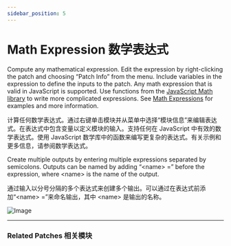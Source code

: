 ```yaml
---
sidebar_position: 5
---
```


# Math Expression 数学表达式

Compute any mathematical expression. Edit the expression by right-clicking the patch and choosing “Patch Info” from the menu. Include variables in the expression to define the inputs to the patch. Any math expression that is valid in JavaScript is supported. Use functions from the [JavaScript Math library](https://developer.mozilla.org/en-US/docs/Web/JavaScript/Reference/Global_Objects/Math) to write more complicated expressions. See [Math Expressions](https://origami.design/documentation/concepts/MathExpressions.html) for examples and more information.

计算任何数学表达式。通过右键单击模块并从菜单中选择“模块信息”来编辑表达式。在表达式中包含变量以定义模块的输入。支持任何在 JavaScript 中有效的数学表达式。使用 JavaScript 数学库中的函数来编写更复杂的表达式。有关示例和更多信息，请参阅数学表达式。

Create multiple outputs by entering multiple expressions separated by semicolons. Outputs can be named by adding “&lt;name&gt; =” before the expression, where &lt;name&gt; is the name of the output.

通过输入以分号分隔的多个表达式来创建多个输出。可以通过在表达式前添加“&lt;name&gt; =”来命名输出，其中 &lt;name&gt; 是输出的名称。

![Image](@site/static/img/docs/Math/math-expression.png)

------

### Related Patches 相关模块
